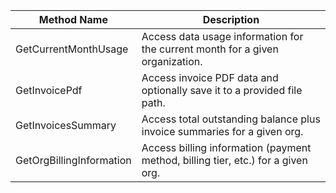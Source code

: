 <!-- prettier-ignore -->
Method Name | Description
----------- | -----------
GetCurrentMonthUsage | Access data usage information for the current month for a given organization.
GetInvoicePdf | Access invoice PDF data and optionally save it to a provided file path.
GetInvoicesSummary | Access total outstanding balance plus invoice summaries for a given org.
GetOrgBillingInformation | Access billing information (payment method, billing tier, etc.) for a given org.
